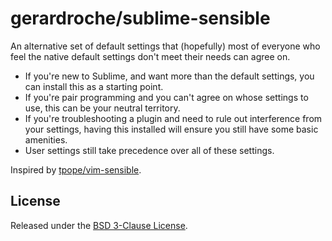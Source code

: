 # gerardroche/sublime-sensible

An alternative set of default settings that (hopefully) most of everyone who feel the native default settings don't meet their needs can agree on.

* If you're new to Sublime, and want more than the default settings, you can install this as a starting point.
* If you're pair programming and you can't agree on whose settings to use, this can be your neutral territory.
* If you're troubleshooting a plugin and need to rule out interference from your settings, having this installed will ensure you still have some basic amenities.
* User settings still take precedence over all of these settings.

Inspired by [tpope/vim-sensible](https://github.com/tpope/vim-sensible).

## License

Released under the [BSD 3-Clause License](LICENSE).
